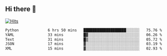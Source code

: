 ## Hi there 👋

<!--
**alihaqberdi/alihaqberdi** is a ✨ _special_ ✨ repository because its `README.md` (this file) appears on your GitHub profile.

Here are some ideas to get you started:

- 🔭 I’m currently working on ...
- 🌱 I’m currently learning ...
- 👯 I’m looking to collaborate on ...
- 🤔 I’m looking for help with ...
- 💬 Ask me about ...
- 📫 How to reach me: ...
- 😄 Pronouns: ...
- ⚡ Fun fact: ...
-->

[![Hits](https://hits.sh/github.com/alihaqberdi.svg)](https://hits.sh/github.com/alihaqberdi/)

<!--START_SECTION:waka-->

```txt
Python             6 hrs 50 mins   ███████████████████░░░░░░   75.76 %
YAML               33 mins         █▓░░░░░░░░░░░░░░░░░░░░░░░   06.26 %
Text               31 mins         █▒░░░░░░░░░░░░░░░░░░░░░░░   05.72 %
JSON               17 mins         ▓░░░░░░░░░░░░░░░░░░░░░░░░   03.19 %
XML                15 mins         ▓░░░░░░░░░░░░░░░░░░░░░░░░   02.93 %
```

<!--END_SECTION:waka-->
